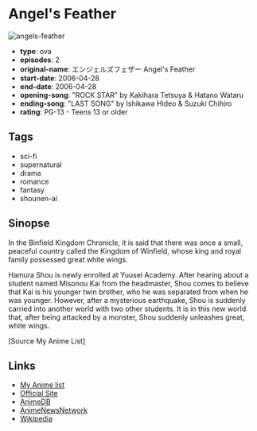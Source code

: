 # Angel's Feather

![angels-feather](https://cdn.myanimelist.net/images/anime/1/1640.jpg)

-   **type**: ova
-   **episodes**: 2
-   **original-name**: エンジェルズフェザー Angel's Feather
-   **start-date**: 2006-04-28
-   **end-date**: 2006-04-28
-   **opening-song**: "ROCK STAR" by Kakihara Tetsuya & Hatano Wataru
-   **ending-song**: "LAST SONG" by Ishikawa Hideo & Suzuki Chihiro
-   **rating**: PG-13 - Teens 13 or older

## Tags

-   sci-fi
-   supernatural
-   drama
-   romance
-   fantasy
-   shounen-ai

## Sinopse

In the Binfield Kingdom Chronicle, it is said that there was once a small, peaceful country called the Kingdom of Winfield, whose king and royal family possessed great white wings.

Hamura Shou is newly enrolled at Yuusei Academy. After hearing about a student named Misonou Kai from the headmaster, Shou comes to believe that Kai is his younger twin brother, who he was separated from when he was younger. However, after a mysterious earthquake, Shou is suddenly carried into another world with two other students. It is in this new world that, after being attacked by a monster, Shou suddenly unleashes great, white wings.

[Source My Anime List]

## Links

-   [My Anime list](https://myanimelist.net/anime/1640/Angels_Feather)
-   [Official Site](http://www.studio-ego.co.jp/bi/main/g_af/index.php)
-   [AnimeDB](http://anidb.info/perl-bin/animedb.pl?show=anime&aid=3655)
-   [AnimeNewsNetwork](http://www.animenewsnetwork.com/encyclopedia/anime.php?id=6289)
-   [Wikipedia](http://en.wikipedia.org/wiki/Angel's_Feather)
